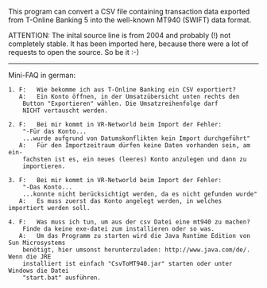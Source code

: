 This program can convert a CSV file containing transaction data exported from T-Online Banking 5 into the well-known MT940 (SWIFT) data format.

ATTENTION: The inital source line is from 2004 and probably (!) not completely stable. It has been imported here, because there were a lot of requests to open the source. So be it :-)


---


Mini-FAQ in german:

```
1. F: 	Wie bekomme ich aus T-Online Banking ein CSV exportiert?
   A: 	Ein Konto öffnen, in der Umsatzübersicht unten rechts den
	Button "Exportieren" wählen. Die Umsatzreihenfolge darf
	NICHT vertauscht werden.

2. F:	Bei mir kommt in VR-Networld beim Import der Fehler:
	"-Für das Konto...
	...wurde aufgrund von Datumskonflikten kein Import durchgeführt"
   A:	Für den Importzeitraum dürfen keine Daten vorhanden sein, am ein-
	fachsten ist es, ein neues (leeres) Konto anzulegen und dann zu
	importieren.

3. F:	Bei mir kommt in VR-Networld beim Import der Fehler:
	"-Das Konto...
	...konnte nicht berücksichtigt werden, da es nicht gefunden wurde"
   A:   Es muss zuerst das Konto angelegt werden, in welches importiert werden soll.

4. F:	Was muss ich tun, um aus der csv Datei eine mt940 zu machen?
	Finde da keine exe-datei zum installieren oder so was.
   A:	Um das Programm zu starten wird die Java Runtime Edition von Sun Microsystems
	benötigt, hier umsonst herunterzuladen: http://www.java.com/de/. Wenn die JRE
	installiert ist einfach "CsvToMT940.jar" starten oder unter Windows die Datei
	"start.bat" ausführen.
```
